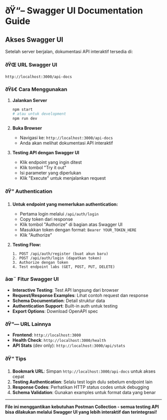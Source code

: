 ﻿# ðŸ“– Swagger UI Documentation Guide

## Akses Swagger UI

Setelah server berjalan, dokumentasi API interaktif tersedia di:

### ðŸŒ URL Swagger UI

```
http://localhost:3000/api-docs
```

### ðŸš€ Cara Menggunakan

1. **Jalankan Server**

   ```bash
   npm start
   # atau untuk development
   npm run dev
   ```

2. **Buka Browser**

   - Navigasi ke: `http://localhost:3000/api-docs`
   - Anda akan melihat dokumentasi API interaktif

3. **Testing API dengan Swagger UI**
   - Klik endpoint yang ingin ditest
   - Klik tombol "Try it out"
   - Isi parameter yang diperlukan
   - Klik "Execute" untuk menjalankan request

### ðŸ” Authentication

1. **Untuk endpoint yang memerlukan authentication:**

   - Pertama login melalui `/api/auth/login`
   - Copy token dari response
   - Klik tombol "Authorize" di bagian atas Swagger UI
   - Masukkan token dengan format: `Bearer YOUR_TOKEN_HERE`
   - Klik "Authorize"

2. **Testing Flow:**
   ```
   1. POST /api/auth/register (buat akun baru)
   2. POST /api/auth/login (dapatkan token)
   3. Authorize dengan token
   4. Test endpoint labs (GET, POST, PUT, DELETE)
   ```

### âœ¨ Fitur Swagger UI

- **Interactive Testing**: Test API langsung dari browser
- **Request/Response Examples**: Lihat contoh request dan response
- **Schema Documentation**: Detail struktur data
- **Authentication Support**: Built-in auth untuk testing
- **Export Options**: Download OpenAPI spec

### ðŸ”— URL Lainnya

- **Frontend**: `http://localhost:3000`
- **Health Check**: `http://localhost:3000/health`
- **API Stats** (dev only): `http://localhost:3000/api/stats`

### ðŸ“ Tips

1. **Bookmark URL**: Simpan `http://localhost:3000/api-docs` untuk akses cepat
2. **Testing Authentication**: Selalu test login dulu sebelum endpoint lain
3. **Response Codes**: Perhatikan HTTP status codes untuk debugging
4. **Schema Validation**: Gunakan examples untuk format data yang benar

---

**File ini menggantikan kebutuhan Postman Collection - semua testing API bisa dilakukan melalui Swagger UI yang lebih interaktif dan terintegrasi!**


